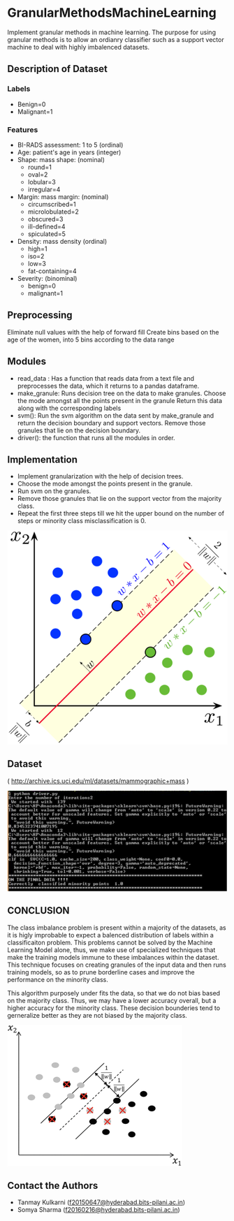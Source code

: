 # GranularMethodsMachineLearning
Implement granular methods in machine learning. The purpose for using granular methods is to allow an ordianry classifier such as a support vector machine to deal with highly imbalenced datasets.

## Description of Dataset
### Labels
  - Benign=0
  - Malignant=1

### Features
  - BI-RADS assessment: 1 to 5 (ordinal)  
  - Age: patient's age in years (integer) 
  - Shape: mass shape: (nominal)
      - round=1 
      - oval=2 
      - lobular=3 
      - irregular=4 
  - Margin: mass margin: (nominal)
      - circumscribed=1 
      - microlobulated=2 
      - obscured=3 
      - ill-defined=4 
      - spiculated=5 
  - Density: mass density (ordinal)
      - high=1 
       - iso=2 
       - low=3 
       - fat-containing=4 
  - Severity: (binominal)
       - benign=0
       - malignant=1 

## Preprocessing
Eliminate null values with the help of forward fill
Create bins based on the age of the women, into 5 bins according to the data range

## Modules
- read_data : Has a function that reads data from a text file and preprocesses the data, which it returns to a pandas dataframe.
- make_granule: 
Runs decision tree on the data to make granules.
Choose the mode amongst all the points present in the granule
Return this data along with the corresponding labels
- svm(): 
 Run the svm algorithm on the data sent by make_granule and return the decision boundary and support vectors.
Remove those granules that lie on the decision boundary.
- driver(): the function that runs all the modules in order.

## Implementation
- Implement granularization with the help of decision trees.
- Choose the mode amongst the points present in the granule.
- Run svm on the granules.
- Remove those granules that lie on the support vector from the majority class.
- Repeat the first three steps till we hit the upper bound on the number of steps or minority class misclassification is 0.

![SVM Boundry Image](600px-SVM_margin.png "SVM")

## Dataset
( http://archive.ics.uci.edu/ml/datasets/mammographic+mass )

![Working Example](img.PNG "Working Example")

## CONCLUSION
The class imbalance problem is present within a majority of the datasets, as it is higly improbable to expect a balenced distribution of labels within a classificaiton problem. This problems cannot be solved by the Machine Learning Model alone, thus, we make use of specialized techniques that make the training models immune to these imbalances within the dataset. This technique focuses on creating granules of the input data and then runs training models, so as to prune borderline cases and improve the performance on the minority class.

This algorithm purposely under fits the data, so that we do not bias based on the majority class. Thus, we may have a lower accuracy overall, but a higher accuracy for the minority class. These decision bounderies tend to gerneralize better as they are not biased by the majority class.

![GSVM in Action](GSVM.gif "GSVM in action")
## Contact the Authors
- Tanmay Kulkarni (f20150647@hyderabad.bits-pilani.ac.in)
- Somya Sharma (f20160216@hyderabad.bits-pilani.ac.in)

